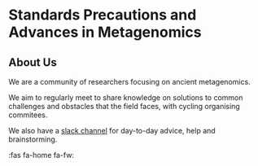 <title>SPAAM</title>

# Standards Precautions and Advances in Metagenomics

## About Us
We are a community of researchers focusing on ancient metagenomics.

We aim to regularly meet to share knowledge on solutions to common challenges and obstacles that the field faces, with cycling organising commitees. 

We also have a [slack channel](https://communityinviter.com/apps/spaam-community/spaam-community) for day-to-day advice, help and brainstorming.

:fas fa-home fa-fw:
